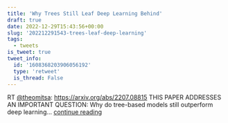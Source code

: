 ```yaml
---
title: 'Why Trees Still Leaf Deep Learning Behind'
draft: true
date: 2022-12-29T15:43:56+00:00
slug: '202212291543-trees-leaf-deep-learning'
tags:
  - tweets
is_tweet: true
tweet_info:
  id: '1608368203906056192'
  type: 'retweet'
  is_thread: False
---
```




RT [@theomitsa](https://x.com/theomitsa): <https://arxiv.org/abs/2207.08815>
THIS PAPER ADDRESSES AN IMPORTANT QUESTION:
Why do tree-based models still outperform deep learning… [continue reading](https://x.com/sytelus/status/1608368203906056192)
